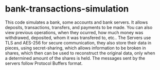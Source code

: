 # bank-transactions-simulation
This code simulates a bank, some accounts and bank servers. It allows deposits, transactions, transfers, and payments to be made. You can also view previous operations, when they ocurred, how much money was withdrawed, deposited, whom it was transfered to, etc..
The Servers use TLS and AES-256 for secure communication, they also store their data in pieces, using secret-sharing, which allows information to be broken in shares, which then can be used to reconstruct the original data, only when a determined amount of the shares is held.
The messages sent by the servers follow Protocol Buffers format.
